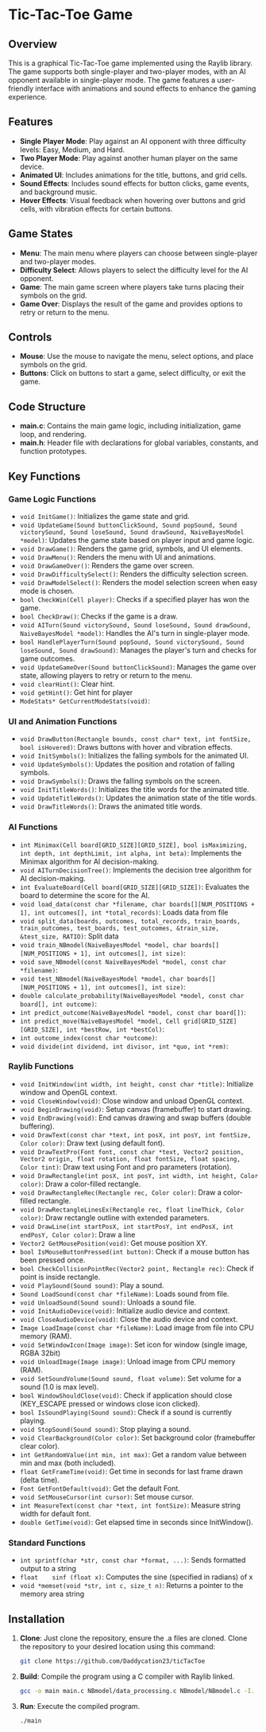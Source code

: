 # Tic-Tac-Toe Game

## Overview

This is a graphical Tic-Tac-Toe game implemented using the Raylib library. The game supports both single-player and two-player modes, with an AI opponent available in single-player mode. The game features a user-friendly interface with animations and sound effects to enhance the gaming experience.

## Features

- **Single Player Mode**: Play against an AI opponent with three difficulty levels: Easy, Medium, and Hard.
- **Two Player Mode**: Play against another human player on the same device.
- **Animated UI**: Includes animations for the title, buttons, and grid cells.
- **Sound Effects**: Includes sound effects for button clicks, game events, and background music.
- **Hover Effects**: Visual feedback when hovering over buttons and grid cells, with vibration effects for certain buttons.

## Game States

- **Menu**: The main menu where players can choose between single-player and two-player modes.
- **Difficulty Select**: Allows players to select the difficulty level for the AI opponent.
- **Game**: The main game screen where players take turns placing their symbols on the grid.
- **Game Over**: Displays the result of the game and provides options to retry or return to the menu.

## Controls

- **Mouse**: Use the mouse to navigate the menu, select options, and place symbols on the grid.
- **Buttons**: Click on buttons to start a game, select difficulty, or exit the game.

## Code Structure

- **main.c**: Contains the main game logic, including initialization, game loop, and rendering.
- **main.h**: Header file with declarations for global variables, constants, and function prototypes.

## Key Functions

### Game Logic Functions
- `void InitGame()`: Initializes the game state and grid.
- `void UpdateGame(Sound buttonClickSound, Sound popSound, Sound victorySound, Sound loseSound, Sound drawSound, NaiveBayesModel *model)`: Updates the game state based on player input and game logic.
- `void DrawGame()`: Renders the game grid, symbols, and UI elements.
- `void DrawMenu()`: Renders the menu with UI and animations.
- `void DrawGameOver()`: Renders the game over screen.
- `void DrawDifficultySelect()`: Renders the difficulty selection screen.
- `void DrawModelSelect()`: Renders the model selection screen when easy mode is chosen.
- `bool CheckWin(Cell player)`: Checks if a specified player has won the game.
- `bool CheckDraw()`: Checks if the game is a draw.
- `void AITurn(Sound victorySound, Sound loseSound, Sound drawSound, NaiveBayesModel *model)`: Handles the AI's turn in single-player mode.
- `bool HandlePlayerTurn(Sound popSound, Sound victorySound, Sound loseSound, Sound drawSound)`: Manages the player's turn and checks for game outcomes.
- `void UpdateGameOver(Sound buttonClickSound)`: Manages the game over state, allowing players to retry or return to the menu.
- `void clearHint()`: Clear hint.
- `void getHint()`: Get hint for player
- `ModeStats* GetCurrentModeStats(void)`: 

### UI and Animation Functions
- `void DrawButton(Rectangle bounds, const char* text, int fontSize, bool isHovered)`: Draws buttons with hover and vibration effects.
- `void InitSymbols()`: Initializes the falling symbols for the animated UI.
- `void UpdateSymbols()`: Updates the position and rotation of falling symbols.
- `void DrawSymbols()`: Draws the falling symbols on the screen.
- `void InitTitleWords()`: Initializes the title words for the animated title.
- `void UpdateTitleWords()`: Updates the animation state of the title words.
- `void DrawTitleWords()`: Draws the animated title words.

### AI Functions
- `int Minimax(Cell board[GRID_SIZE][GRID_SIZE], bool isMaximizing, int depth, int depthLimit, int alpha, int beta)`: Implements the Minimax algorithm for AI decision-making.
- `void AITurnDecisionTree()`: Implements the decision tree algorithm for AI decision-making.
- `int EvaluateBoard(Cell board[GRID_SIZE][GRID_SIZE])`: Evaluates the board to determine the score for the AI.
- `void load_data(const char *filename, char boards[][NUM_POSITIONS + 1], int outcomes[], int *total_records)`: Loads data from file
- `void split_data(boards, outcomes, total_records, train_boards, train_outcomes, test_boards, test_outcomes, &train_size, &test_size, RATIO)`: Split data
- `void train_NBmodel(NaiveBayesModel *model, char boards[][NUM_POSITIONS + 1], int outcomes[], int size)`: 
- `void save_NBmodel(const NaiveBayesModel *model, const char *filename)`:
- `void test_NBmodel(NaiveBayesModel *model, char boards[][NUM_POSITIONS + 1], int outcomes[], int size)`:
- `double calculate_probability(NaiveBayesModel *model, const char board[], int outcome)`: 
- `int predict_outcome(NaiveBayesModel *model, const char board[])`:
- `int predict_move(NaiveBayesModel *model, Cell grid[GRID_SIZE][GRID_SIZE], int *bestRow, int *bestCol)`:
- `int outcome_index(const char *outcome)`:
- `void divide(int dividend, int divisor, int *quo, int *rem)`: 

### Raylib Functions
- `void InitWindow(int width, int height, const char *title)`: Initialize window and OpenGL context.
- `void CloseWindow(void)`: Close window and unload OpenGL context.
- `void BeginDrawing(void)`: Setup canvas (framebuffer) to start drawing.
- `void EndDrawing(void)`: End canvas drawing and swap buffers (double buffering).
- `void DrawText(const char *text, int posX, int posY, int fontSize, Color color)`: Draw text (using default font).
- `void DrawTextPro(Font font, const char *text, Vector2 position, Vector2 origin, float rotation, float fontSize, float spacing, Color tint)`: Draw text using Font and pro parameters (rotation).
- `void DrawRectangle(int posX, int posY, int width, int height, Color color)`: Draw a color-filled rectangle.
- `void DrawRectangleRec(Rectangle rec, Color color)`: Draw a color-filled rectangle.
- `void DrawRectangleLinesEx(Rectangle rec, float lineThick, Color color)`: Draw rectangle outline with extended parameters.
- `void DrawLine(int startPosX, int startPosY, int endPosX, int endPosY, Color color)`: Draw a line
- `Vector2 GetMousePosition(void)`: Get mouse position XY.
- `bool IsMouseButtonPressed(int button)`: Check if a mouse button has been pressed once.
- `bool CheckCollisionPointRec(Vector2 point, Rectangle rec)`: Check if point is inside rectangle.
- `void PlaySound(Sound sound)`: Play a sound.
- `Sound LoadSound(const char *fileName)`: Loads sound from file. 
- `void UnloadSound(Sound sound)`: Unloads a sound file. 
- `void InitAudioDevice(void)`: Initialize audio device and context.
- `void CloseAudioDevice(void)`: Close the audio device and context.
- `Image LoadImage(const char *fileName)`: Load image from file into CPU memory (RAM).
- `void SetWindowIcon(Image image)`: Set icon for window (single image, RGBA 32bit)
- `void UnloadImage(Image image)`: Unload image from CPU memory (RAM).
- `void SetSoundVolume(Sound sound, float volume)`: Set volume for a sound (1.0 is max level).
- `bool WindowShouldClose(void)`: Check if application should close (KEY_ESCAPE pressed or windows close icon clicked).
- `bool IsSoundPlaying(Sound sound)`: Check if a sound is currently playing.
- `void StopSound(Sound sound)`: Stop playing a sound.
- `void ClearBackground(Color color)`: Set background color (framebuffer clear color).
- `int GetRandomValue(int min, int max)`: Get a random value between min and max (both included).
- `float GetFrameTime(void)`: Get time in seconds for last frame drawn (delta time).
- `Font GetFontDefault(void)`: Get the default Font.
- `void SetMouseCursor(int cursor)`: Set mouse cursor.
- `int MeasureText(const char *text, int fontSize)`: Measure string width for default font.
- `double GetTime(void)`: Get elapsed time in seconds since InitWindow().

### Standard Functions
- `int sprintf(char *str, const char *format, ...)`: Sends formatted output to a string
- `float 	sinf (float x)`: Computes the sine (specified in radians) of x
- `void *memset(void *str, int c, size_t n)`: Returns a pointer to the memory area string



## Installation

1. **Clone**: Just clone the repository, ensure the .a files are cloned. Clone the repository to your desired location using this command:
   ```bash
   git clone https://github.com/Daddycation23/ticTacToe
   ```
2. **Build**: Compile the program using a C compiler with Raylib linked.
   ```bash
   gcc -o main main.c NBmodel/data_processing.c NBmodel/NBmodel.c -I. -L. -lraylib -lopengl32 -lgdi32 -lwinmm
   ```
3. **Run**: Execute the compiled program.
   ```bash
   ./main
   ```

